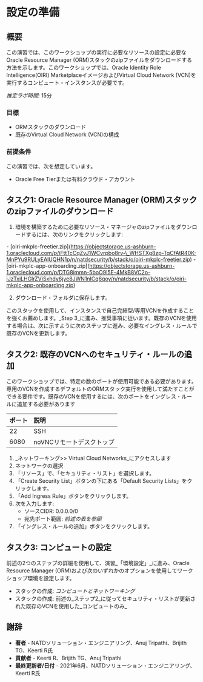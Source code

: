 # 設定の準備

## 概要

この演習では、このワークショップの実行に必要なリソースの設定に必要なOracle Resource Manager (ORM)スタックのzipファイルをダウンロードする方法を示します。このワークショップでは、Oracle Identity Role Intelligence(OIRI) MarketplaceイメージおよびVirtual Cloud Network (VCN)を実行するコンピュート・インスタンスが必要です。

_推定ラボ時間:_ 15分

### 目標

*   ORMスタックのダウンロード
*   既存のVirtual Cloud Network (VCN)の構成

### 前提条件

この演習では、次を想定しています。

*   Oracle Free Tierまたは有料クラウド・アカウント

## タスク1: Oracle Resource Manager (ORM)スタックのzipファイルのダウンロード

1.  環境を構築するために必要なリソース・マネージャのzipファイルをダウンロードするには、次のリンクをクリックします:

\- \[oiri-mkplc-freetier.zip\](https://objectstorage.us-ashburn-1.oraclecloud.com/p/iFttTcCqZvJ1WCvrpbo8rv-\_WHSTXg8zp-TqCfAtR40K-MnPYu9RULyEAlUQHN1p/n/natdsecurity/b/stack/o/oiri-mkplc-freetier.zip) \- \[oiri-mkplc-app-onboarding.zip\](https://objectstorage.us-ashburn-1.oraclecloud.com/p/DTG8immn-5boO9l5E-4MkB8VC2o-iJzTxiLHGlrZViSxhdy6jye8JWN1nICq6qoy/n/natdsecurity/b/stack/o/oiri-mkplc-app-onboarding.zip)

2.  ダウンロード・フォルダに保存します。

このスタックを使用して、インスタンスで自己完結型/専用VCNを作成することを強くお薦めします。_Step 3_に進み、推奨事項に従います。既存のVCNを使用する場合は、次に示すように次のステップに進み、必要なイングレス・ルールで既存のVCNを更新します。

## タスク2: 既存のVCNへのセキュリティ・ルールの追加

このワークショップでは、特定の数のポートが使用可能である必要があります。専用のVCNを作成するデフォルトのORMスタック実行を使用して満たすことができる要件です。既存のVCNを使用するには、次のポートをイングレス・ルールに追加する必要があります

| ポート | 説明 |
| :-- | :-- |
| 22 | SSH |
| 6080 | noVNCリモートデスクトップ |

1.  _ネットワーキング>> Virtual Cloud Networks_にアクセスします
2.  ネットワークの選択
3.  「リソース」で、「セキュリティ・リスト」を選択します。
4.  「Create Security List」ボタンの下にある「Default Security Lists」をクリックします。
5.  「Add Ingress Rule」ボタンをクリックします。
6.  次を入力します:
    *   ソースCIDR: 0.0.0.0/0
    *   宛先ポート範囲: _前述の表を参照_
7.  「イングレス・ルールの追加」ボタンをクリックします。

## タスク3: コンピュートの設定

前述の2つのステップの詳細を使用して、演習_「環境設定」_に進み、Oracle Resource Manager (ORM)および次のいずれかのオプションを使用してワークショップ環境を設定します。

*   スタックの作成: _コンピュートとネットワーキング_
*   スタックの作成: 前述の_ステップ2_に従ってセキュリティ・リストが更新された既存のVCNを使用した_コンピュートのみ_

## 謝辞

*   **著者** - NATDソリューション・エンジニアリング、Anuj Tripathi、Brijith TG、Keerti R氏
*   **貢献者** - Keerti R、Brijith TG、Anuj Tripathi
*   **最終更新者/日付** - 2021年6月、NATDソリューション・エンジニアリング、Keerti R氏